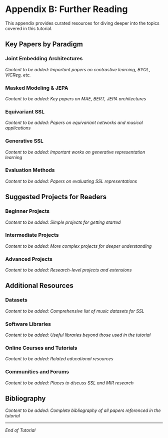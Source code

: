 # Appendix B: Further Reading

This appendix provides curated resources for diving deeper into the topics covered in this tutorial.

## Key Papers by Paradigm

### Joint Embedding Architectures

*Content to be added: Important papers on contrastive learning, BYOL, VICReg, etc.*

### Masked Modeling & JEPA

*Content to be added: Key papers on MAE, BERT, JEPA architectures*

### Equivariant SSL

*Content to be added: Papers on equivariant networks and musical applications*

### Generative SSL

*Content to be added: Important works on generative representation learning*

### Evaluation Methods

*Content to be added: Papers on evaluating SSL representations*

## Suggested Projects for Readers

### Beginner Projects

*Content to be added: Simple projects for getting started*

### Intermediate Projects

*Content to be added: More complex projects for deeper understanding*

### Advanced Projects

*Content to be added: Research-level projects and extensions*

## Additional Resources

### Datasets

*Content to be added: Comprehensive list of music datasets for SSL*

### Software Libraries

*Content to be added: Useful libraries beyond those used in the tutorial*

### Online Courses and Tutorials

*Content to be added: Related educational resources*

### Communities and Forums

*Content to be added: Places to discuss SSL and MIR research*

## Bibliography

*Content to be added: Complete bibliography of all papers referenced in the tutorial*

---

*End of Tutorial*


